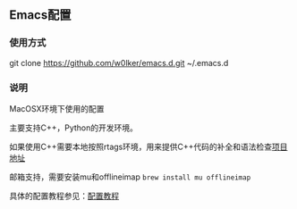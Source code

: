 ## Emacs配置

### 使用方式
git clone https://github.com/w0lker/emacs.d.git ~/.emacs.d

### 说明
MacOSX环境下使用的配置

主要支持C++，Python的开发环境。

如果使用C++需要本地按照rtags环境，用来提供C++代码的补全和语法检查[项目地址](https://github.com/Andersbakken/rtags)

邮箱支持，需要安装mu和offlineimap
`brew install mu offlineimap`

具体的配置教程参见：[配置教程](https://gist.github.com/areina/3879626)
